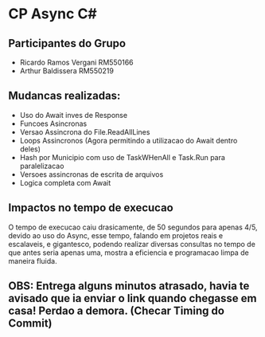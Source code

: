# CP Async C#
## Participantes do Grupo
- Ricardo Ramos Vergani RM550166
- Arthur Baldissera RM550219

## Mudancas realizadas: 
- Uso do Await inves de Response
- Funcoes Asincronas
- Versao Assincrona do File.ReadAllLines
- Loops Assincronos (Agora permitindo a utilizacao do Await dentro deles)
- Hash por Municipio com uso de TaskWHenAll e Task.Run para paralelizacao
- Versoes assincronas de escrita de arquivos
- Logica completa com Await


## Impactos no tempo de execucao
O tempo de execucao caiu drasicamente, de 50 segundos para apenas 4/5, devido ao uso do Async, esse tempo, falando em projetos reais e escalaveis, e gigantesco, podendo realizar diversas consultas no tempo de que antes seria apenas uma, mostra a eficiencia e programacao limpa de maneira fluida. 


## OBS: Entrega alguns minutos atrasado, havia te avisado que ia enviar o link quando chegasse em casa! Perdao a demora. (Checar Timing do Commit) 
